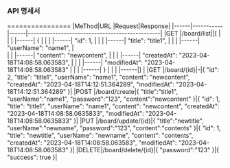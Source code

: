 ### API 명세서
================
|MeThod|URL        |Request|Response|
|------|-----------|------|------------------------------------------------|
|GET   |/board/list||[                                               |
|      |           |------|  {                                             |
|      |           |------|     "id": 1,                                   |
|      |           |------|     "title": "title1",                         |
|      |           |------|     "userName": "name1",                       |            
|      |           |------|     "content": "newcontent",                   |
|      |           |------|     "createdAt": "2023-04-18T14:08:58.063583", |
|      |           |------|     "modifiedAt": "2023-04-18T14:08:58.063583" |
|      |           |------|   }                                            |
|      |           |------|]                                               |
|GET   |/board/{id}|-|{
    "id": 2,
    "title": "title1",
    "userName": "name1",
    "content": "newcontent",
    "createdAt": "2023-04-18T14:12:51.364289",
    "modifiedAt": "2023-04-18T14:12:51.364289"
}|
|POST  |/board/create|{
    "title":"title1",
    "userName":"name1",
    "password":"123",
    "content":"newcontent"
}|{
    "id": 1,
    "title": "title1",
    "userName": "name1",
    "content": "newcontent",
    "createdAt": "2023-04-18T14:08:58.0635833",
    "modifiedAt": "2023-04-18T14:08:58.0635833"
}|
|PUT   |/board/update/{id}|{
    "title":"newtitle",
    "userName":"newname",
    "password":"123",
    "content":"contents"
}|{
    "id": 1,
    "title": "newtitle",
    "userName": "newname",
    "content": "contents",
    "createdAt": "2023-04-18T14:08:58.063583",
    "modifiedAt": "2023-04-18T14:08:58.063583"
}|
|DELETE|/board/delete/{id}|{
    "password":"123"
}|{
    "success": true
}|



